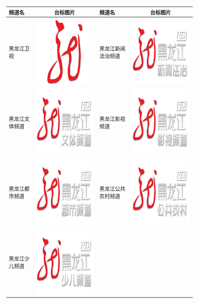 | 频道名         |                                       台标图片                                       | 频道名             |                                       台标图片                                       |
| :------------- | :----------------------------------------------------------------------------------: | :----------------- | :----------------------------------------------------------------------------------: |
| 黑龙江卫视     | <img src="../tv/Heilongjiang.png" width="300" height="180">  | 黑龙江新闻法治频道 | <img src="../tv/Heilongjiang1.png" width="300" height="180"> |
| 黑龙江文体频道 | <img src="../tv/Heilongjiang2.png" width="300" height="180"> | 黑龙江影视频道     | <img src="../tv/Heilongjiang3.png" width="300" height="180"> |
| 黑龙江都市频道 | <img src="../tv/Heilongjiang4.png" width="300" height="180"> | 黑龙江公共农村频道 | <img src="../tv/Heilongjiang5.png" width="300" height="180"> |
| 黑龙江少儿频道 | <img src="../tv/Heilongjiang6.png" width="300" height="180"> |

